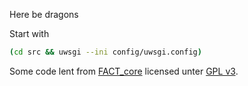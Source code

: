 Here be dragons

Start with
```sh
(cd src && uwsgi --ini config/uwsgi.config)
```

Some code lent from [FACT_core](https://github.com/fkie-cad/FACT_core) licensed unter [GPL v3](https://github.com/fkie-cad/FACT_core/blob/master/LICENSE).
